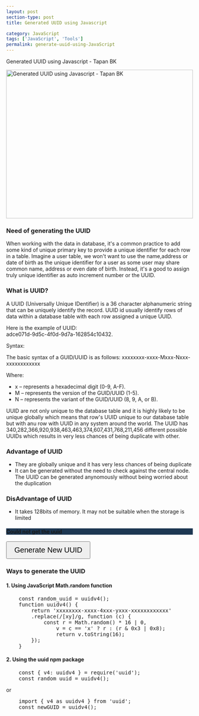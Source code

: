 ```yaml
---
layout: post
section-type: post
title: Generated UUID using Javascript

category: JavaScript
tags: ['JavaScript', 'Tools']
permalink: generate-uuid-using-JavaScript
---
```

Generated UUID using Javascript - Tapan BK

<!--more-->

<img
    src="{{site.baseurl}}/img/posts/uuid-generator.png"
    class="img-thumbnail img-rounded" height="400px" width="100%"
    title="Generated UUID using Javascript - Tapan BK"
    alt=" Generated UUID using Javascript - Tapan BK">

<section>
<h3>Need of generating the UUID</h3>

<p>
When working with the data in database, it's a common practice to add some kind of unique primary key to provide a unique
identifier for each row in  a table. Imagine a user table, we won't want to use the name,address or date of birth as the unique 
identifier for a user as some user may share common name, address or even date of birth. Instead, it's a good to assign 
truly unique identifier as auto increment number or the UUID.
</p>
</section>

<section>
<h3>What is UUID?</h3>
<p>A UUID (Universally Unique IDentifier) is a 36 character alphanumeric string that can be uniquely identify the record.
UUID id usually identify rows of data within a database table with each row assigned a unique UUID.

</p>

<p>
Here is the example of UUID: <br/> 
adce071d-9d5c-4f0d-9d7a-162854c10432.
</p>

<p>Syntax:</p>
<p>The basic syntax of a GUID/UUID is as follows: xxxxxxxx-xxxx-Mxxx-Nxxx-xxxxxxxxxxxx</p>

Where:
<ul>
<li>x – represents a hexadecimal digit (0-9, A-F).</li>
<li>M – represents the version of the GUID/UUID (1-5).</li>
<li>N – represents the variant of the GUID/UUID (8, 9, A, or B).
</li>
</ul>

<p>
UUID are not only unique to the database table and it is highly likely to be unique globally which means that row's UUID
unique to our database table but with anu row with UUID in any system around the world. The UUID has 
340,282,366,920,938,463,463,374,607,431,768,211,456 different possible UUIDs which results in very less chances of being 
duplicate with other.
</p>
</section>


<section>
<h3>Advantage of UUID</h3>
<ul>
 <li>They are globally unique  and it has very less chances of being duplicate</li>
<li>It can be generated without the need to check against the central node. The UUID can be generated
anynomously without being worried about the duplication
</li>
</ul>

<h3>DisAdvantage of UUID</h3>
<ul>
 <li>It takes 128bits of memory. It may not be suitable when the storage is limited</li>
</ul>

</section>
<section>
<div class="row">
    <div class="col-md-12 text-primary">
        <div class="jumbotron" id="uuid_number">
            <h4 class="display-6">Could not get the uuid</h4>
        </div>
    </div>
</div>
</section>

<section>
 <div class="row">
        <div class="col-md-12">
            <div class="form-group">
            <button type="button" class="btn btn-primary" id="generate-new-uui">Generate New UUID</button>
            </div>
        </div>
    </div>
</section>

<section>
<h3>Ways to generate the UUID</h3>
<h4>1. Using JavaScript Math.random function</h4>
<pre class="terminal">
    const random_uuid = uuidv4();
    function uuidv4() {
        return 'xxxxxxxx-xxxx-4xxx-yxxx-xxxxxxxxxxxx'
        .replace(/[xy]/g, function (c) {
            const r = Math.random() * 16 | 0,
                v = c == 'x' ? r : (r & 0x3 | 0x8);
                return v.toString(16);
        });
    }
</pre>
</section>

<section>
<h4>2. Using the uuid npm package</h4>

<pre class="terminal">
    const { v4: uuidv4 } = require('uuid');
    const random_uuid = uuidv4();
</pre>
or <br/>

<pre class="terminal">
    import { v4 as uuidv4 } from 'uuid';
    const newGUID = uuidv4();
</pre>

</section>


<style>
    .jumbotron{
        background-color: #1d3752;
    }
    table.ip-details, tr, td{
        color: #337ab7!important;
        border: unset!important;
        background-color: #1d3752!important;
        text-align: left!important;
    }
   .btn{
    padding: 10px 20px;
    font-size:20px
   }
</style>



